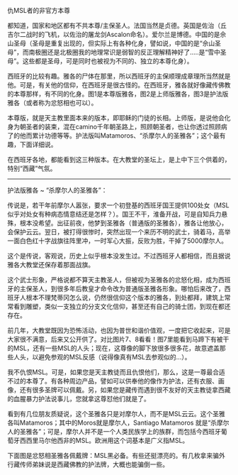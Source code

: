 仇MSL者的非官方本尊

都知道，国家和地区都有不共本尊/主保圣人。法国当然是贞德。英国是佐治（丘吉尔二战时的飞机，以佐治的屠龙剑Ascalon命名）。爱尔兰是博德。中国的是佘山圣母（圣母是重复出现的，但实际上有各种化身，譬如说，中国的是“佘山圣母”，而南极圈还是北极圈我的地理常识是弱智的反正理解精神好了.....是“雪中圣母”。这些都是圣母，可是同时也被视为不同的、独立的本尊化身）。

西班牙的比较有趣。雅各的尸体在那里，所以西班牙的主保顺理成章理所当然就是他。可是，有关他的信仰，在西班牙是很古怪的。在西班牙，雅各就好像藏传佛教的本尊那样，有不同的化身。图1是本尊版雅各，图2是上师版雅各，图3是护法版雅各（或者称为忿怒相也可以）。

本尊版，就是天主教里面本来的版本，即耶稣的门徒的长相。上师版，是说他会化身为朝圣者的装束，混在camino千年朝圣路上，照顾朝圣者，也让你透过照顾病了的他而累计功德等等。护法版叫Matamoros、“杀摩尔人的圣雅各”；这个最有趣，下面详细说。

在西班牙各地，都能看到这三种版本。在大教堂的圣坛上，是上中下三个供着的，特别“西藏”气氛。

-------------

护法版雅各 ~ “杀摩尔人的圣雅各”：

传说是，若干年前摩尔人嚣张，要求一个初登基的西班牙国王提供100处女（MSL似乎对处女有种病态情意结还是怎样？）。国王不干，淮备开战，可是自知兵力悬殊，根本没希望。出征前夜，他梦到圣雅各（普通版的圣雅各），雅各让他放心，会保护云云。翌日，被打得很惨时，突然出现一个来历不明的武士，骑着马，高举一面白色红十字战旗往阵里冲，一时军心大振，反败为胜，干掉了5000摩尔人。
 
这个是传说，客观说，历史上似乎根本没发生过。不过西班牙人都相信，而且据说雅各大教堂还保存着那面战旗。
 
这个武士形象，严格说都不算天主教圣人，但被视为圣雅各的忿怒化相，成为西班牙的主保圣人，到很多年后教皇才命令改为普通版圣雅各形象。哪怕后来改了，西班牙人根本不理梵蒂冈怎么说，仍然很信仰这个版本的雅各，到处都拜，建筑上常常看到雕塑，类似一支独立的分支文化信仰，甚至还有自己的骑士团，到现在都还存在。

前几年，大教堂既因为恐怖活动，也因为普世和谐价值观，一度把它收起来，可是大家很不满意，后来又公开供了。对比图片7、8看看！图7里能看到马蹄下有被干的MSL，还有一些MSL的人头；现在，这尊像的脚下放很多很多花，故意遮盖那些人头，以避免参观的MSL反感（说得像真有MSL去参观似的...）。
 
我不仇恨MSL。可是，如果您是天主教徒而且仇恨他们，那么，这是一尊最合适不过的本尊了。有各种周边产品，譬如可以供奉他的像作为护法，还有衣服、画像，还有很多圣牌可以佩戴。另，如果您是藏传而遇到很不友好的天主教徒拿西藏的血腥暴力护法说事儿，您就拿这尊怼他们就是了。
 
看到有几位朋友质疑说，这个圣雅各只是对摩尔人，而不是MSL云云。这个圣雅各叫Matamoros；其中的Moros就是摩尔人，Santiago Matamoros 就是“杀摩尔人的圣雅各”；可是，摩尔人并不是一个人类民族学上的族群，而包括今西班牙葡萄牙西西里马尔他西非的MSL。欧洲用这个词基本是广义指MSL。
 
下面图是忿怒相圣雅各佩戴牌：MSL黑必备。有些还挺漂亮的。有几枚拿来骗外行藏传师弟妹说是西藏佛教的护法牌，大概也能骗倒一些。
